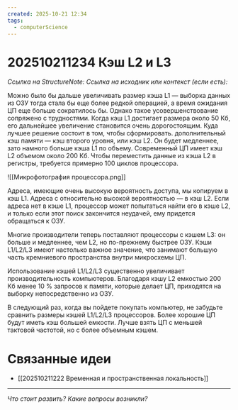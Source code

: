 ```yaml
---
created: 2025-10-21 12:34
tags:
  - computerScience
---
```

# 202510211234 Кэш L2 и L3

*Ссылка на StructureNote:*
*Ссылка на исходник или контекст (если есть):*

Можно было бы дальше увеличивать размер кэша L1 — выборка данных из ОЗУ тогда стала бы еще более редкой операцией, а время ожидания ЦП еще больше сократилось бы. Однако такое усовершенствование сопряжено с трудностями. Когда кэш L1 достигает размера около 50 Кб, его дальнейшее увеличение становится очень дорогостоящим. Куда лучшее решение состоит в том, чтобы сформировать. дополнительный кэш памяти — кэш второго уровня, или кэш L2. Он будет медленнее, зато намного больше кэша L1 по объему. Современный ЦП имеет кэш L2 объемом около 200 Кб. Чтобы переместить данные из кэша L2 в регистры, требуется примерно 100 циклов процессора.

![[Микрофотография процессора.png]]

Адреса, имеющие очень высокую вероятность доступа, мы копируем в кэш L1. Адреса с относительно высокой вероятностью — в кэш L2. Если адреса нет в кэше L1, процессор может попытаться найти его в кэше L2, и только если этот поиск закончится неудачей, ему придется обращаться к ОЗУ.

Многие производители теперь поставляют процессоры с кэшем L3: он больше и медленнее, чем L2, но по-прежнему быстрее ОЗУ. Кэши L1/L2/L3 имеют настолько важное значение, что занимают большую часть кремниевого пространства внутри микросхемы ЦП.

Использование кэшей L1/L2/L3 существенно увеличивает производительность компьютеров. Благодаря кэшу L2 емкостью 200 Кб менее 10 % запросов к памяти, которые делает ЦП, приходятся на выборку непосредственно из ОЗУ.

В следующий раз, когда вы пойдете покупать компьютер, не забудьте сравнить размеры кэшей L1/L2/L3 процессоров. Более хорошие ЦП будут иметь кэш большей емкости. Лучше взять ЦП с меньшей тактовой частотой, но с более объемным кэшем.

# Связанные идеи

- [[202510211222 Временная и пространственная локальность]]

---

*Что стоит развить? Какие вопросы возникли?*
